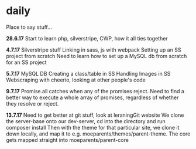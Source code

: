 # daily

Place to say stuff...

**28.6.17**
Start to learn php, silverstripe, CWP, how it all ties together

**4.7.17**
Silverstripe stuff
Linking in sass, js with webpack
Setting up an SS project from scratch
Need to learn how to set up a MySQL db from scratch for an SS project

**5.7.17**
MySQL DB
Creating a class/table in SS
Handling Images in SS
Webscraping with cheerio, looking at other people's code

**9.7.17**
Promise.all catches when any of the promises reject.
Need to find a better way to execute a whole array of promises, regardless of whether they resolve or reject.

**13.7.17**
Need to get better at git stuff, look at leraningGit website
We clone the server-base onto our dev-server, cd into the directory and run composer install
Then with the theme for that particular site, we clone it down locally, and map it to e.g. moeparents/themes/parent-theme.
The core gets mapped straight into moeparents/parent-core
